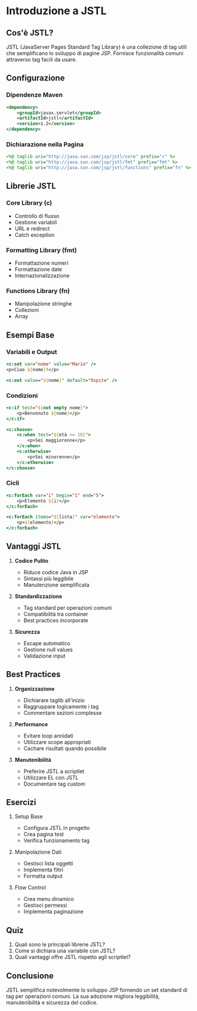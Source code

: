 # Introduzione a JSTL

## Cos'è JSTL?
JSTL (JavaServer Pages Standard Tag Library) è una collezione di tag utili che semplificano lo sviluppo di pagine JSP. Fornisce funzionalità comuni attraverso tag facili da usare.

## Configurazione

### Dipendenze Maven
```xml
<dependency>
    <groupId>javax.servlet</groupId>
    <artifactId>jstl</artifactId>
    <version>1.2</version>
</dependency>
```

### Dichiarazione nella Pagina
```jsp
<%@ taglib uri="http://java.sun.com/jsp/jstl/core" prefix="c" %>
<%@ taglib uri="http://java.sun.com/jsp/jstl/fmt" prefix="fmt" %>
<%@ taglib uri="http://java.sun.com/jsp/jstl/functions" prefix="fn" %>
```

## Librerie JSTL

### Core Library (c)
- Controllo di flusso
- Gestione variabili
- URL e redirect
- Catch exception

### Formatting Library (fmt)
- Formattazione numeri
- Formattazione date
- Internazionalizzazione

### Functions Library (fn)
- Manipolazione stringhe
- Collezioni
- Array

## Esempi Base

### Variabili e Output
```jsp
<c:set var="nome" value="Mario" />
<p>Ciao ${nome}!</p>

<c:out value="${nome}" default="Ospite" />
```

### Condizioni
```jsp
<c:if test="${not empty nome}">
    <p>Benvenuto ${nome}</p>
</c:if>

<c:choose>
    <c:when test="${età >= 18}">
        <p>Sei maggiorenne</p>
    </c:when>
    <c:otherwise>
        <p>Sei minorenne</p>
    </c:otherwise>
</c:choose>
```

### Cicli
```jsp
<c:forEach var="i" begin="1" end="5">
    <p>Elemento ${i}</p>
</c:forEach>

<c:forEach items="${lista}" var="elemento">
    <p>${elemento}</p>
</c:forEach>
```

## Vantaggi JSTL

1. **Codice Pulito**
   - Riduce codice Java in JSP
   - Sintassi più leggibile
   - Manutenzione semplificata

2. **Standardizzazione**
   - Tag standard per operazioni comuni
   - Compatibilità tra container
   - Best practices incorporate

3. **Sicurezza**
   - Escape automatico
   - Gestione null values
   - Validazione input

## Best Practices

1. **Organizzazione**
   - Dichiarare taglib all'inizio
   - Raggruppare logicamente i tag
   - Commentare sezioni complesse

2. **Performance**
   - Evitare loop annidati
   - Utilizzare scope appropriati
   - Cachare risultati quando possibile

3. **Manutenibilità**
   - Preferire JSTL a scriptlet
   - Utilizzare EL con JSTL
   - Documentare tag custom

## Esercizi

1. Setup Base
   - Configura JSTL in progetto
   - Crea pagina test
   - Verifica funzionamento tag

2. Manipolazione Dati
   - Gestisci lista oggetti
   - Implementa filtri
   - Formatta output

3. Flow Control
   - Crea menu dinamico
   - Gestisci permessi
   - Implementa paginazione

## Quiz

1. Quali sono le principali librerie JSTL?
2. Come si dichiara una variabile con JSTL?
3. Quali vantaggi offre JSTL rispetto agli scriptlet?

## Conclusione
JSTL semplifica notevolmente lo sviluppo JSP fornendo un set standard di tag per operazioni comuni. La sua adozione migliora leggibilità, manutenibilità e sicurezza del codice.